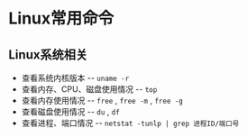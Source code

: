 # Linux常用命令

## Linux系统相关
- 查看系统内核版本 -- `uname -r`
- 查看内存、CPU、磁盘使用情况 -- `top`
- 查看内存使用情况 -- `free` , `free -m` , `free -g`
- 查看磁盘使用情况 -- `du` , `df`
- 查看进程、端口情况 -- `netstat -tunlp | grep 进程ID/端口号`
